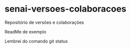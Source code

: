 # senai-versoes-colaboracoes
Repositório de versões e colaborações

ReadMe de exemplo

Lembrei do comando git status